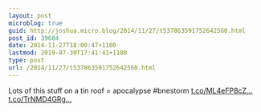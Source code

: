 ```yaml
---
layout: post
microblog: true
guid: http://joshua.micro.blog/2014/11/27/t537863591752642560.html
post_id: 39684
date: 2014-11-27T18:00:47+1100
lastmod: 2019-07-30T17:41:41+1100
type: post
url: /2014/11/27/t537863591752642560.html
---
```

Lots of this stuff on a tin roof = apocalypse #bnestorm [t.co/ML4eFP8cZ...](http://t.co/ML4eFP8cZf) [t.co/TrNMD4GRg...](http://t.co/TrNMD4GRg5)
